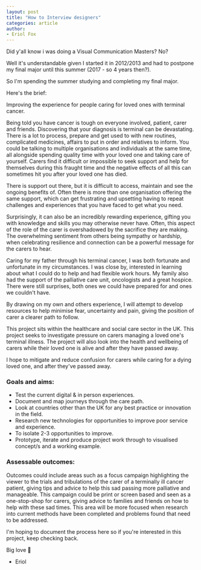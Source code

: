```yaml
---
layout: post
title: "How to Interview designers"
categories: article
author:
- Eriol Fox
---
```


Did y'all know i was doing a Visual Communication Masters? No?

Well it's understandable given I started it in 2012/2013 and had to postpone my final major until this summer (2017 - so 4 years then?).

So I'm spending the summer studying and completing my final major.

Here's the brief:

Improving the experience for people caring for loved ones with terminal cancer.

Being told you have cancer is tough on everyone involved, patient, carer and friends. Discovering that your diagnosis is terminal can be devastating. There is a lot to process, prepare and get used to with new routines, complicated medicines, affairs to put in order and relatives to inform. You could be talking to multiple organisations and individuals at the same time, all alongside spending quality time with your loved one and taking care of yourself. Carers find it difficult or impossible to seek support and help for themselves during this fraught time and the negative effects of all this can sometimes hit you after your loved one has died.

There is support out there, but it is difficult to access, maintain and see the ongoing benefits of. Often there is more than one organisation offering the same support, which can get frustrating and upsetting having to repeat challenges and experiences that you have faced to get what you need.

Surprisingly, it can also be an incredibly rewarding experience, gifting you with knowledge and skills you may otherwise never have. Often, this aspect of the role of the carer is overshadowed by the sacrifice they are making. The overwhelming sentiment from others being sympathy or hardship, when celebrating resilience and connection can be a powerful message for the carers to hear.

Caring for my father through his terminal cancer, I was both fortunate and unfortunate in my circumstances. I was close by, interested in learning about what I could do to help and had flexible work hours. My family also had the support of the palliative care unit, oncologists and a great hospice. There were still surprises, both ones we could have prepared for and ones we couldn't have.

By drawing on my own and others experience, I will attempt to develop resources to help minimise fear, uncertainty and pain, giving the position of carer a clearer path to follow.

This project sits within the healthcare and social care sector in the UK. This project seeks to investigate pressure on carers managing a loved one's terminal illness. The project will also look into the health and wellbeing of carers while their loved one is alive and after they have passed away.

I hope to mitigate and reduce confusion for carers while caring for a dying loved one, and after they've passed away.

### Goals and aims:

* Test the current digital & in person experiences.
* Document and map journeys through the care path.
* Look at countries other than the UK for any best practice or innovation in the field.
* Research new technologies for opportunities to improve poor service and experience.
* To isolate 2-3 opportunities to improve.
* Prototype, iterate and produce project work through to visualised concept/s and a working example.

### Assessable outcomes:

Outcomes could include areas such as a focus campaign highlighting the viewer to the trials and tribulations of the carer of a terminally ill cancer patient, giving tips and advice to help this sad passing more palliative and manageable. This campaign could be print or screen based and seen as a one-stop-shop for carers, giving advice to families and friends on how to help with these sad times. This area will be more focused when research into current methods have been completed and problems found that need to be addressed.

I'm hoping to document the process here so if you're interested in this project, keep checking back.

Big love 🌹

- Eriol